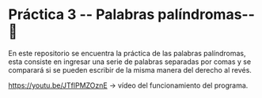 # Práctica 3 -- Palabras palíndromas-- 📖
En este repositorio se encuentra la práctica de las palabras palíndromas, esta consiste en ingresar una serie de palabras separadas por comas y se comparará si se pueden escribir de la misma manera del derecho al revés.

https://youtu.be/JTflPMZOznE → vídeo del funcionamiento del programa. 
